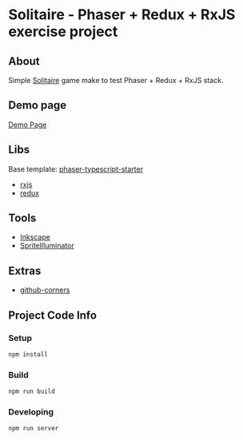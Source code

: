 # Solitaire - Phaser + Redux + RxJS exercise project

## About

Simple [Solitaire](https://en.wikipedia.org/wiki/Peg_solitaire) game make to test Phaser + Redux + RxJS stack.

## Demo page

[Demo Page](http://mborecki.pl/games/solitaire/)

## Libs

Base template: [phaser-typescript-starter](https://github.com/mborecki/phaser-typescript-starter)

 * [rxjs](https://github.com/reactivex/rxjs)
 * [redux](https://github.com/reactjs/redux)

## Tools

 * [Inkscape](https://inkscape.org/en/)
 * [SpriteIlluminator](https://www.codeandweb.com/spriteilluminator)

## Extras

 * [github-corners](https://github.com/tholman/github-corners)


## Project Code Info

### Setup

```sh
npm install
```

### Build

```sh
npm run build
```

### Developing

```sh
npm run server
```
